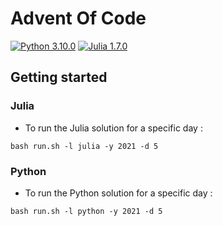 # Advent Of Code
[![Python 3.10.0](https://img.shields.io/badge/Python-3.10.0-3572a5.svg)](https://www.python.org/downloads/release/python-391/)
[![Julia 1.7.0](https://img.shields.io/badge/Julia-1.7.0-a270ba.svg)](https://julialang.org/downloads/)

## Getting started

### Julia

- To run the Julia solution for a specific day :
```
bash run.sh -l julia -y 2021 -d 5
```

### Python

- To run the Python solution for a specific day :
```
bash run.sh -l python -y 2021 -d 5
```
